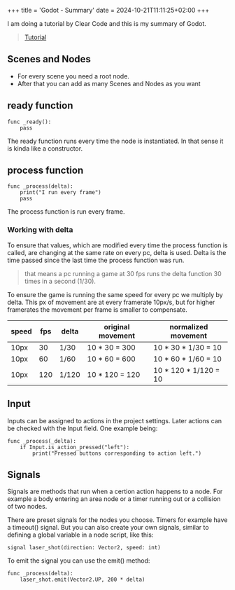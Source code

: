 +++
title = 'Godot - Summary'
date = 2024-10-21T11:11:25+02:00
+++

I am doing a tutorial by Clear Code and this is my summary of Godot.
>[Tutorial](https://youtu.be/nAh_Kx5Zh5Q)

## Scenes and Nodes

- For every scene you need a root node.
- After that you can add as many Scenes and Nodes as you want

## ready function

``` gdscript
func _ready():
	pass
```

The ready function runs every time the node is instantiated. In that sense it is kinda like a constructor.

## process function

``` gdscript
func _process(delta):
	print("I run every frame")
	pass
```

The process function is run every frame. 

### Working with delta

To ensure that values, which are modified every time the process function is called, are changing at the same rate on every pc, delta is used. Delta is the time passed since the last time the process function was run. 

> that means a pc running a game at 30 fps runs the delta function 30 times in a second (1/30).

To ensure the game is running the same speed for every pc we multiply by delta. This px of movement are at every framerate 10px/s, but for higher framerates the movement per frame is smaller to compensate. 

| speed | fps | delta | original movement | normalized movement     |
| ----- | --- | ----- | ----------------- | ----------------------- |
| 10px  | 30  | 1/30  | 10 * 30 = 300     | 10 \* 30 \* 1/30 = 10   |
| 10px  | 60  | 1/60  | 10 * 60 = 600     | 10 \* 60 \* 1/60 = 10   |
| 10px  | 120 | 1/120 | 10 * 120 = 120    | 10 \* 120 \* 1/120 = 10 |

## Input

Inputs can be assigned to actions in the project settings. Later actions can be checked with the Input field. One example being:

``` gdscript
func _process(_delta):
	if Input.is_action_pressed("left"):
		print("Pressed buttons corresponding to action left.")
```


## Signals

Signals are methods that run when a certion action happens to a node. For example a body entering an area node or a timer running out or a collision of two nodes.

There are preset signals for the nodes you choose. Timers for example have a timeout() signal. But you can also create your own signals, similar to defining a global variable in a node script, like this:

``` gdscript
signal laser_shot(direction: Vector2, speed: int)
```

To emit the signal you can use the emit() method:

``` gdscript
func _process(delta):
	laser_shot.emit(Vector2.UP, 200 * delta)
```
